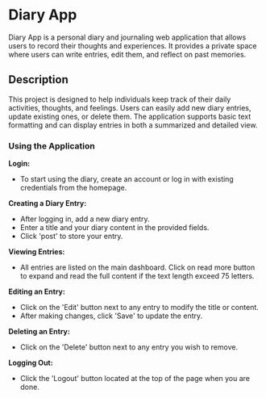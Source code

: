 # Diary App

Diary App is a personal diary and journaling web application that allows users to record their thoughts and experiences. It provides a private space where users can write entries, edit them, and reflect on past memories.


## Description

This project is designed to help individuals keep track of their daily activities, thoughts, and feelings. Users can easily add new diary entries, update existing ones, or delete them. The application supports basic text formatting and can display entries in both a summarized and detailed view.


### Using the Application

**Login:**
- To start using the diary, create an account or log in with existing credentials from the homepage.

**Creating a Diary Entry:**
- After logging in, add a new diary entry.
- Enter a title and your diary content in the provided fields.
- Click 'post' to store your entry.

**Viewing Entries:**
- All entries are listed on the main dashboard. Click on read more button to expand and read the full content if the text length exceed 75 letters.

**Editing an Entry:**
- Click on the 'Edit' button next to any entry to modify the title or content.
- After making changes, click 'Save' to update the entry.

**Deleting an Entry:**
- Click on the 'Delete' button next to any entry you wish to remove.

**Logging Out:**
- Click the 'Logout' button located at the top  of the page when you are done.


